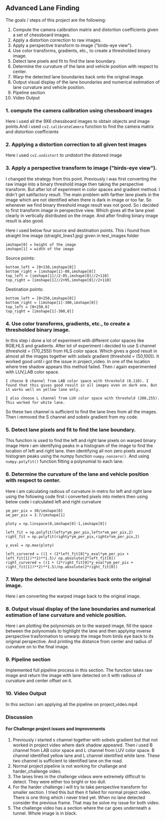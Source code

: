 ## Advanced Lane Finding

The goals / steps of this project are the following:

1. Compute the camera calibration matrix and distortion coefficients given a set of chessboard images.
2. Apply a distortion correction to raw images.
3. Apply a perspective transform to image ("birds-eye view").
4. Use color transforms, gradients, etc., to create a thresholded binary image.
5. Detect lane pixels and fit to find the lane boundary.
6. Determine the curvature of the lane and vehicle position with respect to center.
7. Warp the detected lane boundaries back onto the original image.
8. Output visual display of the lane boundaries and numerical estimation of lane curvature and vehicle position.
9. Pipeline section
10. Video Output

### 1. compute the camera calibration using chessboard images

Here i used all the 9X6 chessboard images to obtain objects and image points.And i used `cv2.calibrateCamera` function to find the camera matrix and distortion coefficients
   
### 2. Applying a distortion correction to all given test images

Here i used `cv2.undistort` to undistort the distored image


### 3. Apply a perspective transform to image ("birds-eye view").

I changed the strategy from this point. Previously i was first converting the raw image into a binary threshold image then taking the perspective transform. But after lot of experiment in color spaces and gradient method. I didn't get satifactory result. The main problem with farther lane pixels in the image which are not identified when there is dark in image or too far.
So whenever we find binary threshold image result was not good. So i decided to first transform image in perspective view. Which gives all the lane pixel clearly in vertically distributed on the image. And after finding binary image result is also good.

Here i used below four source and destination points.
This i found from straight line image (straight_lines1.jpg) given in test_images folder

    imshape[0] = height of the image
    imshape[1] = width of the image

Source points:

    bottom_left = [0+130,imshape[0]]
    bottom_right = [imshape[1]-80,imshape[0]]
    top_left = [imshape[1]//2-85,imshape[0]//2+110]
    top_right = [imshape[1]//2+95,imshape[0]//2+110]

Destination points:

    bottom_left = [0+250,imshape[0]]
    bottom_right = [imshape[1]-300,imshape[0]]
    top_left = [0+250,0]
    top_right = [imshape[1]-300,0]]
    
### 4. Use color transforms, gradients, etc., to create a thresholded binary image.

In this step i done a lot of experiment with different color spaces like RGB,HLS and gradients.
After lot of experiment i decided to use S channel (threshold = (170,255)) from HLS color space. Which gives a good result in almost all the images together with sobelx gradient (threshold = (50,100)). It worked good until i got the issue in project_video. In one of the location where tree shadow appears this method failed. 
Then i again experimented with LUV,LAB color space.

    I choose B channel from LAB color space with threshold (0,110). I found that this gives good result in all images even on dark one. But it works well on yellow lane only.
    
    I also choose L channel from LUV color space with threshold (200,255). This worked for white lane.
    
So these two channel is sufficient to find the lane lines from all the images. Then i removed the S channel and sobelx gradient from my code.

### 5. Detect lane pixels and fit to find the lane boundary.

This function is used to find the left and right lane pixels on warped binary image
Here i am identifying peaks in a histogram of the image to find the location of left and right lane.
then identifying all non zero pixels around histogram peaks using the numpy function `numpy.nonzero()`. And using `numpy.polyfit()` function fitting a polynomial to each lane.

### 6. Determine the curvature of the lane and vehicle position with respect to center.
      
Here i am calculating radious of curvature in metrs for left and right lane using the following code
first i converted pixels into meters then using below code i calculated left and right curvature
  
    ym_per_pix = 30/imshape[0]
    xm_per_pix = 3.7/imshape[1]

    ploty = np.linspace(0,imshape[0]-1,imshape[0])

    left_fit = np.polyfit(lefty*ym_per_pix,leftx*xm_per_pix,2)
    right_fit = np.polyfit(righty*ym_per_pix,rightx*xm_per_pix,2)
    
    y_eval = np.max(ploty)
    
    left_curvered = ((1 + (2*left_fit[0]*y_eval*ym_per_pix + left_fit[1])**2)**1.5)/ np.absolute(2*left_fit[0])
    right_curvered = ((1 + (2*right_fit[0]*y_eval*ym_per_pix + right_fit[1])**2)**1.5)/np.absolute(2*right_fit[0])

### 7. Warp the detected lane boundaries back onto the original image.

Here i am converting the warped image back to the original image.

### 8. Output visual display of the lane boundaries and numerical estimation of lane curvature and vehicle position.

Here i am plotting the polynomials on to the warped image, fill the space between the polynomials to highlight the lane and then applying inverse perspective trasformation to unwarp the image from birds eye back to its original perspective. And printing the distance from center and radius of curvature on to the final image.

### 9. Pipeline section

Implemented full pipeline process in this section. The function takes raw image and return the image with lane detected on it with radious of curvature and center offset on it.

### 10. Video Output

In this section i am applying all the pipeline on project_video.mp4

### Discussion
#### For Challenge project issues and improvements
    
1. Previously i started s channel together with sobelx gradient but that not worked in project video where dark shadow appeared. Then i used B channel from LAB color space and L channel from LUV color space. B channel identified yellow lane and L channel identified white lane. These two channel is sufficient to identified lane on the road.
2. Normal project pipeline is not working for challange and harder_challenge video. 
3. The lanes lines in the challenge videos were extremely difficult to detect. They were either too bright or too dull.
4. For the harder challenge i will try to take perspective transform for smaller section. I tried this but then it failed for normal project video. There is one thing which i never tried yet. When no lane detected consider the previous frame. That may be solve my issue for both video.
5. The challenge video has a section where the car goes underneath a tunnel. Whole image is in black.